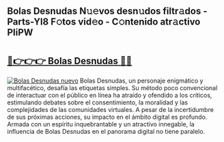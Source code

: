 ## Bolas Desnudas N𝚞𝚎vos desn𝚞dos filtr𝚊dos - Parts-Yl8 F𝚘tos vid𝚎o - C𝚘ntenido atr𝚊ctivo PIiPW

# <h2><a href="http://mbc7o1.tromn.icu/?c=Bolas+Desnudas">🔗👉👉👉 Bolas Desnudas 🔗🔗</a></h2>

[![Bolas Desnudas nuevo](https://i.imgur.com/pEAQMta.gif)](http://mbc7o1.tromn.icu/?c=Bolas+Desnudas)
Bolas Desnudas, un personaje enigmático y multifacético, desafía las etiquetas simples. Su método poco convencional de interactuar con el público en línea ha atraído y ofendido a los críticos, estimulando debates sobre el consentimiento, la moralidad y las complejidades de las comunidades virtuales. A pesar de la incertidumbre de sus próximas acciones, su impacto en el ámbito digital es profundo. Armada con un espíritu inquebrantable y un atractivo innegable, la influencia de Bolas Desnudas en el panorama digital no tiene paralelo.
